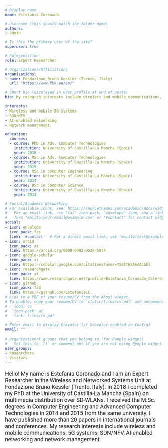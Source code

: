 ```yaml
--- 
# Display name
name: Estefania Coronado

# Username (this should match the folder name)
authors:
- admin

# Is this the primary user of the site?
superuser: true

# Role/position
role: Expert Researcher

# Organizations/Affiliations
organizations:
- name: Fondazione Bruno Kessler (Trento, Italy)
  url: "https://www.fbk.eu/en/"

# Short bio (displayed in user profile at end of posts)
bio: My research interests include wireless and mobile communications, SDN/NFV and network management.

interests:
- Wireless and mobile 5G systems
- SDN/NFV
- AI-enabled networking
- Network management.

education:
  courses:
  - course: PhD in Adv. Computer Technologies
    institution: University of Castilla-La Mancha (Spain)
    year: 2018
  - course: MSc in Adv. Computer Technologies
    institution: University of Castilla-La Mancha (Spain)
    year: 2015
  - course: MSc in Computer Engineering
    institution: University of Castilla-La Mancha (Spain)
    year: 2014
  - course: BSc in Computer Science
    institution: University of Castilla-La Mancha (Spain)
    year: 2013

# Social/Academic Networking
# For available icons, see: https://sourcethemes.com/academic/docs/widgets/#icons
#   For an email link, use "fas" icon pack, "envelope" icon, and a link in the
#   form "mailto:your-email@example.com" or "#contact" for contact widget.
social:
- icon: envelope
  icon_pack: fas
  link: '#contact'  # For a direct email link, use "mailto:test@example.org".
- icon: orcid
  icon_pack: ai
  link: https://orcid.org/0000-0002-9528-6974
- icon: google-scholar
  icon_pack: ai
  link: https://scholar.google.com/citations?user=Y50tTWsAAAAJ&hl
- icon: researchgate
  icon_pack: ai
  link: https://www.researchgate.net/profile/Estefania_Coronado_Calero
- icon: github
  icon_pack: fab
  link: https://github.com/EstefaniaCC
# Link to a PDF of your resume/CV from the About widget.
# To enable, copy your resume/CV to `static/files/cv.pdf` and uncomment the lines below.  
# - icon: cv
#   icon_pack: ai
#   link: files/cv.pdf

# Enter email to display Gravatar (if Gravatar enabled in Config)
email: ""
  
# Organizational groups that you belong to (for People widget)
#   Set this to `[]` or comment out if you are not using People widget.  
user_groups:
- Researchers
- Visitors
---
```


<p style="font-family:Roboto; font-size: 18px;">Hello! My name is Estefania Coronado and I am an Expert Researcher in the Wireless and Networked Systems Unit at Fondazione Bruno Kessler (Trento, Italy). In 2018 I completed my PhD at the University of Castilla-La Mancha (Spain) on multimedia distribution over SD-WLANs. I received the M.Sc. degrees in Computer Engineering and Advanced Computer Technologies in 2014 and 2015 from the same university. I have published more than 20 papers in international journals and conferences. My research interests include wireless and mobile communications, 5G systems, SDN/NFV, AI-enabled networking and network management.</p>

